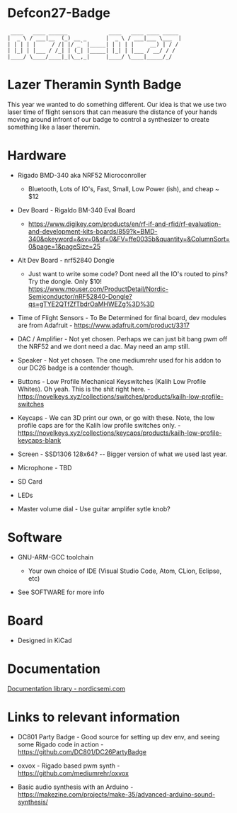 # Defcon27-Badge

```
 ____   ____ ______             ____   ____ ____ _____
|  _ \ / ___|__  (_) __ _      |  _ \ / ___|___ \___  |
| | | | |     / /| |/ _` |_____| | | | |     __) | / /
| |_| | |___ / /_| | (_| |_____| |_| | |___ / __/ / /
|____/ \____/____|_|\__,_|     |____/ \____|_____/_/
```

# Lazer Theramin Synth Badge

This year we wanted to do something different. Our idea is that we use two laser time of flight sensors that can measure the distance of your hands moving around infront of our badge to control a synthesizer to create something like a laser theremin.

# Hardware

- Rigado BMD-340 aka NRF52 Microconroller
  - Bluetooth, Lots of IO's, Fast, Small, Low Power (ish), and cheap ~ $12

- Dev Board - Rigaldo BM-340 Eval Board
  - https://www.digikey.com/products/en/rf-if-and-rfid/rf-evaluation-and-development-kits-boards/859?k=BMD-340&pkeyword=&sv=0&sf=0&FV=ffe0035b&quantity=&ColumnSort=0&page=1&pageSize=25

- Alt Dev Board - nrf52840 Dongle
  - Just want to write some code? Dont need all the IO's routed to pins? Try the dongle. Only $10! https://www.mouser.com/ProductDetail/Nordic-Semiconductor/nRF52840-Dongle?qs=gTYE2QTfZfTbdrOaMHWEZg%3D%3D

- Time of Flight Sensors - To Be Determined for final board, dev modules are from Adafruit - https://www.adafruit.com/product/3317

- DAC / Amplifier - Not yet chosen. Perhaps we can just bit bang pwm off the NRF52 and we dont need a dac. May need an amp still.

- Speaker - Not yet chosen. The one mediumrehr used for his addon to our DC26 badge is a contender though.

- Buttons - Low Profile Mechanical Keyswitches (Kalih Low Profile Whites). Oh yeah. This is the shit right here. - https://novelkeys.xyz/collections/switches/products/kailh-low-profile-switches

- Keycaps - We can 3D print our own, or go with these. Note, the low profile caps are for the Kalih low profile switches only. - https://novelkeys.xyz/collections/keycaps/products/kailh-low-profile-keycaps-blank

- Screen - SSD1306 128x64? -- Bigger version of what we used last year.

- Microphone - TBD

- SD Card

- LEDs

- Master volume dial - Use guitar amplifer sytle knob?

# Software

- GNU-ARM-GCC toolchain
    - Your own choice of IDE (Visual Studio Code, Atom, CLion, Eclipse, etc)

- See SOFTWARE for more info

# Board

- Designed in KiCad

# Documentation

[Documentation library - nordicsemi.com](https://www.nordicsemi.com/DocLib)

# Links to relevant information

- DC801 Party Badge - Good source for setting up dev env, and seeing some Rigado code in action - https://github.com/DC801/DC26PartyBadge

- oxvox - Rigado based pwm synth - https://github.com/mediumrehr/oxvox

- Basic audio synthesis with an Arduino - https://makezine.com/projects/make-35/advanced-arduino-sound-synthesis/
